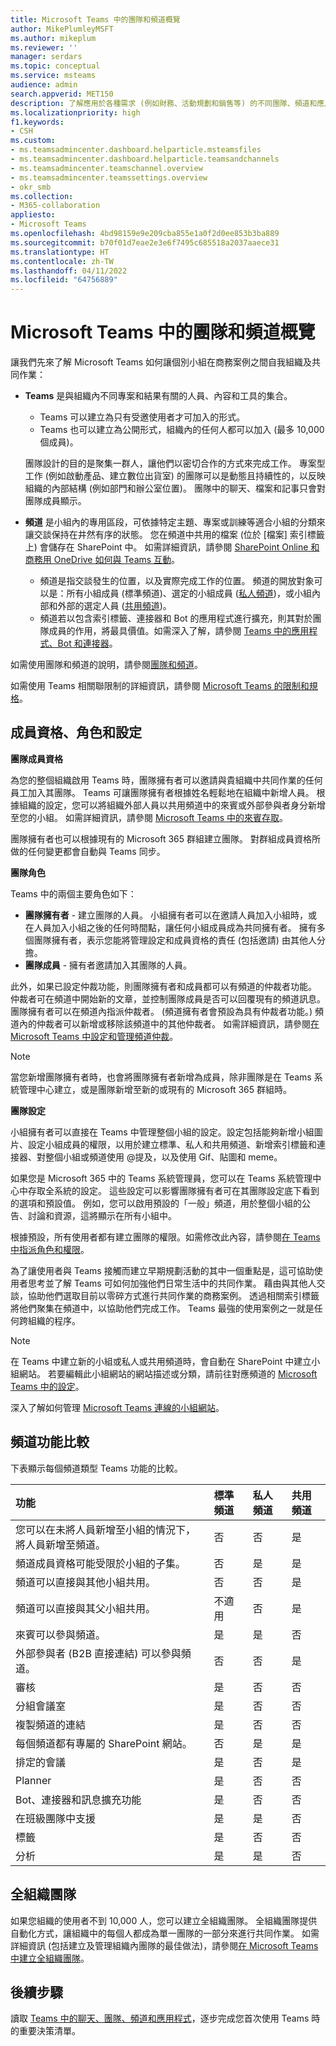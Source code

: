 ```yaml
---
title: Microsoft Teams 中的團隊和頻道概覽
author: MikePlumleyMSFT
ms.author: mikeplum
ms.reviewer: ''
manager: serdars
ms.topic: conceptual
ms.service: msteams
audience: admin
search.appverid: MET150
description: 了解應用於各種需求 (例如財務、活動規劃和銷售等) 的不同團隊、頻道和應用程式。
ms.localizationpriority: high
f1.keywords:
- CSH
ms.custom:
- ms.teamsadmincenter.dashboard.helparticle.msteamsfiles
- ms.teamsadmincenter.dashboard.helparticle.teamsandchannels
- ms.teamsadmincenter.teamschannel.overview
- ms.teamsadmincenter.teamssettings.overview
- okr_smb
ms.collection:
- M365-collaboration
appliesto:
- Microsoft Teams
ms.openlocfilehash: 4bd98159e9e209cba855e1a0f2d0ee853b3ba889
ms.sourcegitcommit: b70f01d7eae2e3e6f7495c685518a2037aaece31
ms.translationtype: HT
ms.contentlocale: zh-TW
ms.lasthandoff: 04/11/2022
ms.locfileid: "64756889"
---
```

# <a name="overview-of-teams-and-channels-in-microsoft-teams"></a>Microsoft Teams 中的團隊和頻道概覽

讓我們先來了解 Microsoft Teams 如何讓個別小組在商務案例之間自我組織及共同作業：

- **Teams** 是與組織內不同專案和結果有關的人員、內容和工具的集合。

    - Teams 可以建立為只有受邀使用者才可加入的形式。
    - Teams 也可以建立為公開形式，組織內的任何人都可以加入 (最多 10,000 個成員)。
    
    團隊設計的目的是聚集一群人，讓他們以密切合作的方式來完成工作。 專案型工作 (例如啟動產品、建立數位出貨室) 的團隊可以是動態且持續性的，以反映組織的內部結構 (例如部門和辦公室位置)。 團隊中的聊天、檔案和記事只會對團隊成員顯示。

- **頻道** 是小組內的專用區段，可依據特定主題、專案或訓練等適合小組的分類來讓交談保持在井然有序的狀態。 您在頻道中共用的檔案 (位於 [檔案] 索引標籤上) 會儲存在 SharePoint 中。 如需詳細資訊，請參閱 [SharePoint Online 和商務用 OneDrive 如何與 Teams 互動](SharePoint-OneDrive-interact.md)。

    - 頻道是指交談發生的位置，以及實際完成工作的位置。 頻道的開放對象可以是：所有小組成員 (標準頻道)、選定的小組成員 ([私人頻道](private-channels.md))，或小組內部和外部的選定人員 ([共用頻道](shared-channels.md))。
    - 頻道若以包含索引標籤、連接器和 Bot 的應用程式進行擴充，則其對於團隊成員的作用，將最具價值。如需深入了解，請參閱 [Teams 中的應用程式、Bot 和連接器](deploy-apps-microsoft-teams-landing-page.md)。
    
如需使用團隊和頻道的說明，請參閱[團隊和頻道](https://support.office.com/article/df38ae23-8f85-46d3-b071-cb11b9de5499)。

如需使用 Teams 相關聯限制的詳細資訊，請參閱 [Microsoft Teams 的限制和規格](/microsoftteams/limits-specifications-teams)。

## <a name="membership-roles-and-settings"></a>成員資格、角色和設定

**團隊成員資格**

為您的整個組織啟用 Teams 時，團隊擁有者可以邀請與貴組織中共同作業的任何員工加入其團隊。 Teams 可讓團隊擁有者根據姓名輕鬆地在組織中新增人員。 根據組織的設定，您可以將組織外部人員以共用頻道中的來賓或外部參與者身分新增至您的小組。 如需詳細資訊，請參閱 [Microsoft Teams 中的來賓存取](guest-access.md)。 

團隊擁有者也可以根據現有的 Microsoft 365 群組建立團隊。 對群組成員資格所做的任何變更都會自動與 Teams 同步。

**團隊角色**

Teams 中的兩個主要角色如下： 

- **團隊擁有者** - 建立團隊的人員。 小組擁有者可以在邀請人員加入小組時，或在人員加入小組之後的任何時間點，讓任何小組成員成為共同擁有者。 擁有多個團隊擁有者，表示您能將管理設定和成員資格的責任 (包括邀請) 由其他人分擔。
- **團隊成員** - 擁有者邀請加入其團隊的人員。

此外，如果已設定仲裁功能，則團隊擁有者和成員都可以有頻道的仲裁者功能。 仲裁者可在頻道中開始新的文章，並控制團隊成員是否可以回覆現有的頻道訊息。 團隊擁有者可以在頻道內指派仲裁者。 (頻道擁有者會預設為具有仲裁者功能。) 頻道內的仲裁者可以新增或移除該頻道中的其他仲裁者。 如需詳細資訊，請參閱[在 Microsoft Teams 中設定和管理頻道仲裁](manage-channel-moderation-in-teams.md)。

> [!NOTE]
> 當您新增團隊擁有者時，也會將團隊擁有者新增為成員，除非團隊是在 Teams 系統管理中心建立，或是團隊新增至新的或現有的 Microsoft 365 群組時。

**團隊設定** 

小組擁有者可以直接在 Teams 中管理整個小組的設定。設定包括能夠新增小組圖片、設定小組成員的權限，以用於建立標準、私人和共用頻道、新增索引標籤和連接器、對整個小組或頻道使用 @提及，以及使用 Gif、貼圖和 meme。

如果您是 Microsoft 365 中的 Teams 系統管理員，您可以在 Teams 系統管理中心中存取全系統的設定。 這些設定可以影響團隊擁有者可在其團隊設定底下看到的選項和預設值。 例如，您可以啟用預設的「一般」頻道，用於整個小組的公告、討論和資源，這將顯示在所有小組中。

根據預設，所有使用者都有建立團隊的權限。如需修改此內容，請參閱[在 Teams 中指派角色和權限](assign-roles-permissions.md)。

為了讓使用者與 Teams 接觸而建立早期規劃活動的其中一個重點是，這可協助使用者思考並了解 Teams 可如何加強他們日常生活中的共同作業。 藉由與其他人交談，協助他們選取目前以零碎方式進行共同作業的商務案例。 透過相關索引標籤將他們聚集在頻道中，以協助他們完成工作。 Teams 最強的使用案例之一就是任何跨組織的程序。

> [!NOTE]
> 在 Teams 中建立新的小組或私人或共用頻道時，會自動在 SharePoint 中建立小組網站。 若要編輯此小組網站的網站描述或分類，請前往對應頻道的 [Microsoft Teams 中的設定](https://support.microsoft.com/office/bf39798f-90d2-44fb-a750-55fa05a56f1d)。
>
> 深入了解如何管理 [Microsoft Teams 連線的小組網站](/SharePoint/teams-connected-sites)。

## <a name="channel-feature-comparison"></a>頻道功能比較

下表顯示每個頻道類型 Teams 功能的比較。

|功能|標準頻道|私人頻道|共用頻道|
|:-------|:---------------|:--------------|:-------------|
|您可以在未將人員新增至小組的情況下，將人員新增至頻道。|否|否|是|
|頻道成員資格可能受限於小組的子集。|否|是|是|
|頻道可以直接與其他小組共用。|否|否|是|
|頻道可以直接與其父小組共用。|不適用|否|是|
|來賓可以參與頻道。|是|是|否|
|外部參與者 (B2B 直接連結) 可以參與頻道。|否|否|是|
|審核|是|否|否|
|分組會議室|是|否|否|
|複製頻道的連結|是|否|否|
|每個頻道都有專屬的 SharePoint 網站。|否|是|是|
|排定的會議|是|否|是|
|Planner|是|否|否|
|Bot、連接器和訊息擴充功能|是|否|否|
|在班級團隊中支援|是|是|否|
|標籤|是|否|否|
|分析|是|是|否|

## <a name="org-wide-teams"></a>全組織團隊

如果您組織的使用者不到 10,000 人，您可以建立全組織團隊。 全組織團隊提供自動化方式，讓組織中的每個人都成為單一團隊的一部分來進行共同作業。 如需詳細資訊 (包括建立及管理組織內團隊的最佳做法)，請參閱[在 Microsoft Teams 中建立全組織團隊](create-an-org-wide-team.md)。

## <a name="next-steps"></a>後續步驟

讀取 [Teams 中的聊天、團隊、頻道和應用程式](deploy-chat-teams-channels-microsoft-teams-landing-page.md)，逐步完成您首次使用 Teams 時的重要決策清單。
